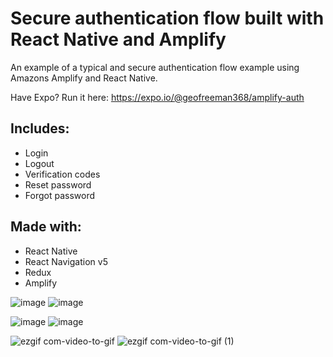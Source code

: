 # Secure authentication flow built with React Native and Amplify 

An example of a typical and secure authentication flow example using Amazons Amplify and React Native.

Have Expo? Run it here: https://expo.io/@geofreeman368/amplify-auth

## Includes:
- Login
- Logout
- Verification codes
- Reset password
- Forgot password


## Made with: 
- React Native
- React Navigation v5
- Redux
- Amplify 

![image](https://user-images.githubusercontent.com/63067465/85236324-ec002700-b414-11ea-81b3-2f523f30b3f4.png)
![image](https://user-images.githubusercontent.com/63067465/85236348-118d3080-b415-11ea-88ff-9c477f390138.png)

![image](https://user-images.githubusercontent.com/63067465/85236357-2ff32c00-b415-11ea-9731-c04c8adf598c.png)
![image](https://user-images.githubusercontent.com/63067465/85236292-ad6a6c80-b414-11ea-81c3-5c84281c4db8.png)

![ezgif com-video-to-gif](https://user-images.githubusercontent.com/63067465/85236754-96c61480-b418-11ea-9ddd-cf91c4d64230.gif)
![ezgif com-video-to-gif (1)](https://user-images.githubusercontent.com/63067465/85236766-a34a6d00-b418-11ea-8311-ca32ee7cc59a.gif)

